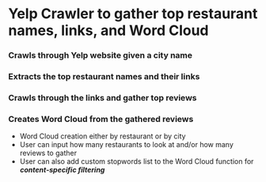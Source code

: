 # Yelp Crawler to gather top restaurant names, links, and Word Cloud
### Crawls through Yelp website given a city name
### Extracts the top restaurant names and their links
### Crawls through the links and gather top reviews
### Creates Word Cloud from the gathered reviews
* Word Cloud creation either by restaurant or by city
* User can input how many restaurants to look at and/or how many reviews to gather
* User can also add custom stopwords list to the Word Cloud function for ___content-specific filtering___

